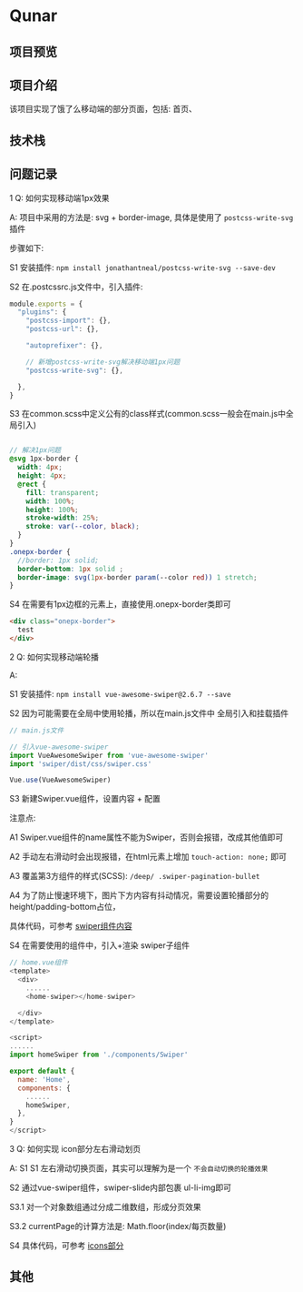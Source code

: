 # Qunar



## 项目预览


## 项目介绍

该项目实现了饿了么移动端的部分页面，包括: 首页、


## 技术栈




## 问题记录

1 Q: 如何实现移动端1px效果

A: 项目中采用的方法是: svg + border-image,  具体是使用了 `postcss-write-svg`插件

步骤如下:

S1 安装插件: `npm install jonathantneal/postcss-write-svg --save-dev`

S2 在.postcssrc.js文件中，引入插件:

```js
module.exports = {
  "plugins": {
    "postcss-import": {},
    "postcss-url": {},

    "autoprefixer": {},

    // 新增postcss-write-svg解决移动端1px问题
    "postcss-write-svg": {},

  },
}
```

S3 在common.scss中定义公有的class样式(common.scss一般会在main.js中全局引入)

```scss

// 解决1px问题
@svg 1px-border {
  width: 4px;
  height: 4px;
  @rect {
    fill: transparent;
    width: 100%;
    height: 100%;
    stroke-width: 25%;
    stroke: var(--color, black);
  }
}
.onepx-border {
  //border: 1px solid;
  border-bottom: 1px solid ;
  border-image: svg(1px-border param(--color red)) 1 stretch;
}
```

S4 在需要有1px边框的元素上，直接使用.onepx-border类即可

```html
<div class="onepx-border">
  test
</div>
```


2 Q: 如何实现移动端轮播

A:

S1 安装插件: `npm install vue-awesome-swiper@2.6.7 --save`

S2 因为可能需要在全局中使用轮播，所以在main.js文件中 全局引入和挂载插件

```js
// main.js文件

// 引入vue-awesome-swiper
import VueAwesomeSwiper from 'vue-awesome-swiper'
import 'swiper/dist/css/swiper.css'

Vue.use(VueAwesomeSwiper)
```

S3 新建Swiper.vue组件，设置内容 + 配置

注意点:

A1 Swiper.vue组件的name属性不能为Swiper，否则会报错，改成其他值即可  

A2 手动左右滑动时会出现报错，在html元素上增加 `touch-action: none;` 即可

A3 覆盖第3方组件的样式(SCSS): `/deep/ .swiper-pagination-bullet`

A4 为了防止慢速环境下，图片下方内容有抖动情况，需要设置轮播部分的height/padding-bottom占位，

具体代码，可参考 [swiper组件内容](https://github.com/gmYuan/Qunar/blob/self/src/pages/Home/components/Swiper.vue)

S4 在需要使用的组件中，引入+渲染 swiper子组件

```js
// home.vue组件
<template>
  <div>
    ......
    <home-swiper></home-swiper>

  </div>
</template>

<script>
......
import homeSwiper from './components/Swiper'

export default {
  name: 'Home',
  components: {
    ......
    homeSwiper,
  },
}
</script>
```


3  Q: 如何实现 icon部分左右滑动划页

A:
S1 S1 左右滑动切换页面，其实可以理解为是一个 `不会自动切换的轮播效果`

S2 通过vue-swiper组件，swiper-slide内部包裹 ul-li-img即可

S3.1 对一个对象数组通过分成二维数组，形成分页效果

S3.2 currentPage的计算方法是: Math.floor(index/每页数量)

S4 具体代码，可参考 [icons部分](https://github.com/gmYuan/Qunar/blob/self/src/pages/Home/components/Icons.vue)


## 其他
